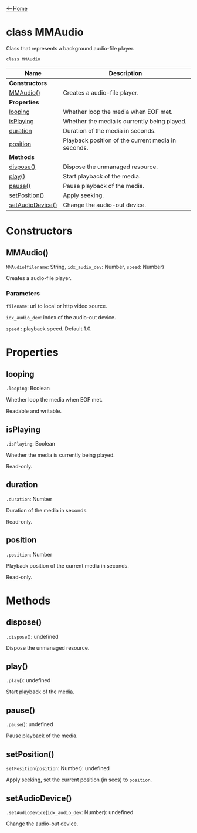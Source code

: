 [<--Home](index.html)

# class MMAudio

Class that represents a background audio-file player. 

`class MMAudio`

| Name                                    | Description                                                    |
| ----------------------------------------| -------------------------------------------------------------- |
| **Constructors**                        |                                                                |
| [MMAudio()](#mmaudio)                   | Creates a audio-file player.                                   |
| **Properties**                          |                                                                |
| [looping](#looping)                     | Whether loop the media when EOF met.                           |
| [isPlaying](#isplaying)                 | Whether the media is currently being played.                   |
| [duration](#duration)                   | Duration of the media in seconds.                              |
| [position](#position)                   | Playback position of the current media in seconds.             |
| **Methods**                             |                                                                |
| [dispose()](#dispose)                   | Dispose the unmanaged resource.                                |
| [play()](#play)                         | Start playback of the media.                                   |
| [pause()](#pause)                       | Pause playback of the media.                                   |
| [setPosition()](#setposition)           | Apply seeking.                                                 |
| [setAudioDevice()](#setaudiodevice)     | Change the audio-out device.                                   |

# Constructors

## MMAudio()

`MMAudio`(`filename`: String, `idx_audio_dev`: Number, `speed`: Number)

Creates a audio-file player.

### Parameters

`filename`: url to local or http video source.

`idx_audio_dev`: index of the audio-out device.

`speed` : playback speed. Default 1.0.


# Properties

## looping

`.looping`: Boolean

Whether loop the media when EOF met.

Readable and writable.

## isPlaying

`.isPlaying`: Boolean

Whether the media is currently being played.

Read-only.

## duration

`.duration`: Number

Duration of the media in seconds.

Read-only.

## position

`.position`: Number

Playback position of the current media in seconds.

Read-only.


# Methods

## dispose()

`.dispose`(): undefined

Dispose the unmanaged resource.

## play()

`.play`(): undefined

Start playback of the media.

## pause()

`.pause`(): undefined

Pause playback of the media.

## setPosition()

`setPosition`(`position`: Number): undefined

Apply seeking, set the current position (in secs) to `position`.

## setAudioDevice()

`.setAudioDevice`(`idx_audio_dev`: Number): undefined

Change the audio-out device.



